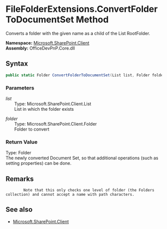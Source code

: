 # FileFolderExtensions.ConvertFolderToDocumentSet Method  
Converts a folder with the given name as a child of the List RootFolder.  

**Namespace:** [Microsoft.SharePoint.Client](Microsoft.SharePoint.Client.md)  
**Assembly:** OfficeDevPnP.Core.dll  
## Syntax
```C#
public static Folder ConvertFolderToDocumentSet(List list, Folder folder)
```
### Parameters
*list*  
&emsp;&emsp;Type: Microsoft.SharePoint.Client.List  
&emsp;&emsp;List in which the folder exists  

*folder*  
&emsp;&emsp;Type: Microsoft.SharePoint.Client.Folder  
&emsp;&emsp;Folder to convert  

### Return Value
Type: Folder  
The newly converted Document Set, so that additional operations (such as setting properties) can be done.

## Remarks 

            Note that this only checks one level of folder (the Folders collection) and cannot accept a name with path characters.
            
## See also
- [Microsoft.SharePoint.Client](Microsoft.SharePoint.Client.md)
